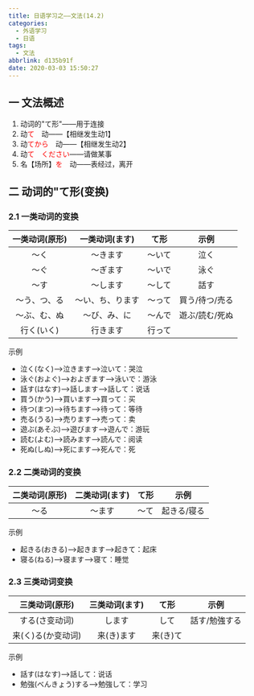```yaml
---
title: 日语学习之——文法(14.2)
categories:
  - 外语学习
  - 日语
tags:
  - 文法
abbrlink: d135b91f
date: 2020-03-03 15:50:27
---
```

## 一 文法概述

1. 动词的"て形"——用于连接
2. 动<font color=red>て</font>　动——【相继发生动1】
3. 动<font color=red>てから</font>　动——【相继发生动2】
4. 动<font color=red>て　ください</font>——请做某事
5. 名【场所】<font color=red>を</font>　动——表经过，离开

<!--more-->
## 二 动词的"て形(变换)

### 2.1 一类动词的变换

| 一类动词(原形) |  一类动词(ます)  |  て形  |      示例      |
| :------------: | :--------------: | :----: | :------------: |
|      ～く      |     〜きます     | 〜いて |      泣く      |
|      〜ぐ      |     〜ぎます     | 〜いで |      泳ぐ      |
|      〜す      |     〜します     | 〜して |      話す      |
|  ～う、つ、る  | 〜い、ち、ります | 〜って | 買う/待つ/売る |
|  ～ぶ、む、ぬ  |   〜び、み、に   | 〜んで | 遊ぶ/読む/死ぬ |
|   行く(いく)   |     行きます     | 行って |                |

 示例

* 泣く(なく)——>泣きます——>泣いて：哭泣
* 泳ぐ(およぐ)——>およぎます——>泳いで：游泳
* 話す(はなす)——>話します——>話して：说话
* 買う(かう)——>買います——>買って：买
* 待つ(まつ)——>待ちます——>待って：等待
* 売る(うる)——>売ります——>売って：卖
* 遊ぶ(あそぶ)——>遊びます——>遊んで：游玩
* 読む(よむ)——>読みます——>読んで：阅读
* 死ぬ(しぬ)——>死にます——>死んで：死

### 2.2 二类动词的变换

| 二类动词(原形) | 二类动词(ます) | て形 |    示例     |
| :------------: | :------------: | :--: | :---------: |
|      ～る      |     〜ます     | 〜て | 起きる/寝る |

 示例

* 起きる(おきる)——>起きます——>起きて：起床
* 寝る(ねる)——>寝ます——>寝て：睡觉

### 2.3 三类动词变换

|   三类动词(原形)   | 三类动词(ます) |   て形   |     示例      |
| :----------------: | :------------: | :------: | :-----------: |
|   する(さ变动词)   |     します     |   して   | 話す/勉強する |
| 来(く)る(か变动词) |   来(き)ます   | 来(き)て |               |

 示例

* 話す(はなす)——>話して：说话
* 勉強(べんきょう)する——>勉強して：学习